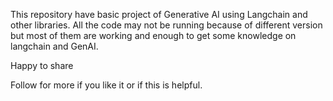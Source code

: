 This repository have basic project of Generative AI using Langchain and other libraries.
All the code may not be running because of different version but most of them are working and enough to get some knowledge on langchain and GenAI.   

Happy to share   

Follow for more if you like it or if this is helpful.   
